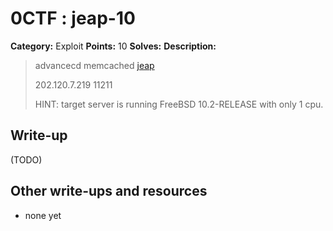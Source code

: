 # 0CTF : jeap-10

**Category:** Exploit
**Points:** 10
**Solves:** 
**Description:**

> advancecd memcached [jeap](./jeap)
> 
> 
> 202.120.7.219 11211
> 
> 
> HINT: target server is running FreeBSD 10.2-RELEASE with only 1 cpu.


## Write-up

(TODO)

## Other write-ups and resources

* none yet
